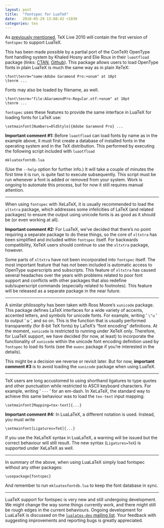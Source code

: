 ```yaml
---
layout: post
title:  "fontspec for LuaTeX"
date:   2010-05-29 13:08:42 +1030
categories: tex
---
```


As [previously
mentioned](http://latex-alive.tumblr.com/post/637156378/fontspec-in-tex-live-2010),
TeX Live 2010 will contain the first version of `fontspec` to support
LuaTeX.

This has been made possible by a partial port of the ConTeXt OpenType
font handling system by Khaled Hosny and Elie Roux in their `luaotfload`
package (links:
[CTAN](http://www.ctan.org/tex-archive/macros/luatex/generic/luaotfload/),
[Github](http://github.com/khaledhosny/luaotfload)). This package allows
users to load OpenType fonts in plain LuaTeX is much the same way as in
plain XeTeX:

    \font\tenrm="name:Adobe Garamond Pro:+onum" at 10pt
    \tenrm ...

Fonts may also be loaded by filename, as well.

    \font\tenrm="file:AGaramondPro-Regular.otf:+onum" at 10pt
    \tenrm ...

`fontspec` uses these features to provide the same interface in LuaTeX
for loading fonts for LaTeX use:

    \setmainfont[Numbers=OldStyle]{Adobe Garamond Pro} ...

**Important comment \#1:** Before `luaotfload` can load fonts by name as
in the example above, it must first create a database of installed fonts
in the operating system and in the TeX distribution. This performed by
executing the following script included with `luaotfload`

    mkluatexfontdb.lua

(Use the `--help` option for further info.) It will take a couple of
minutes the first time it is run, is quite fast to execute subsequently.
This script must be run whenever a font is added or removed from your
system. Work is ongoing to automate this process, but for now it still
requires manual attention.

------------------------------------------------------------------------

When using `fontspec` with XeLaTeX, it is usually recommended to load
the `xltxtra` package, which addresses some infelicities of LaTeX (and
related packages) to ensure the output using unicode fonts is as good as
it should be (or even working at all).

**Important comment \#2:** For LuaTeX, we’ve decided that there’s no
point requiring a separate package to do these things, so the core of
`xltxtra` has been simplified and included within `fontspec` itself. For
backwards compatibility, XeTeX users should continue to use the
`xltxtra` package, however.

Some parts of `xltxtra` have not been incorporated into `fontspec`
itself. The most important feature that has *not* been included is
automatic access to OpenType superscripts and subscripts. This feature
of `xltxtra` has caused several headaches over the years with problems
related to poor font support and conflicts with other packages that also
redefine sub/superscript commands (especially related to footnotes).
This feature will be released as a separate package in the near future.

------------------------------------------------------------------------

A similar philosophy has been taken with Ross Moore’s `xunicode`
package. This package defines LaTeX interfaces for a wide variety of
accents, accented letters, and symbols for unicode fonts. For example,
writing ’ `\"u` ’ to output ’ u ‘, and so on. This is the function that
is usually performed transparently (for 8-bit TeX fonts) by LaTeX’s
“font encoding” definitions. At the moment, `xunicode` is restricted to
running under XeTeX only. Therefore, for LuaTeX support, we have decided
(for now, at least) to incorporate the functionality of `xunicode`
within the unicode font encoding definition used by `fontspec` to load
its fonts (see the `euenc` package if you’re interested in the details).

This might be a decision we reverse or revisit later. But for now,
**important comment \#3** is to avoid loading the `xunicode` package
when using LuaTeX.

------------------------------------------------------------------------

TeX users are long accustomed to using shorthand ligatures to type
quotes and other punctuation while restricted to ASCII keyboard
characters. For example, writing ’ `---` ’ for an em-dash. In XeLaTeX,
the standard way to achieve this same behaviour was to load the
`tex-text` input mapping:

    \setmainfont[Mapping=tex-text]{...}

**Important comment \#4:** In LuaLaTeX, a different notation is used.
Instead, you must write

    \setmainfont[Ligatures=TeX]{...}

If you use the XeLaTeX syntax in LuaLaTeX, a warning will be issued but
the correct behaviour will still result. The new syntax
(`Ligatures=TeX`) is supported under XeLaTeX as well.

------------------------------------------------------------------------

In summary of the above, when using LuaLaTeX simply load fontspec
without any other packages:

    \usepackage{fontspec}

And remember to run `mkluatexfontdb.lua` to keep the font database in
sync.

------------------------------------------------------------------------

LuaTeX support for fontspec is very new and still undergoing
development. We might change the way some things currently work, and
there might still be rough edges in the current behaviours. Ongoing
development for LuaLaTeX is discussed on the [`lualatex-dev` mailing
list](http://www.tug.org/mailman/listinfo/lualatex-dev). Your feedback
with suggesting improvements and reporting bugs is greatly appreciated.

